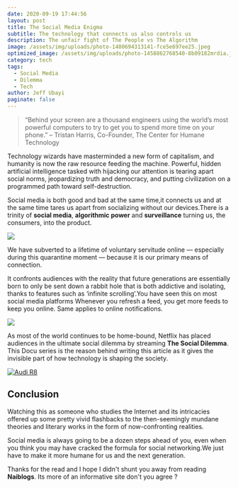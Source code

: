 ```yaml
---
date: 2020-09-19 17:44:56
layout: post
title: The Social Media Enigma
subtitle: The technology that connects us also controls us
description: The unfair fight of The People vs The Algorithm
image: /assets/img/uploads/photo-1480694313141-fce5e697ee25.jpeg
optimized_image: /assets/img/uploads/photo-1458862768540-8b09182mrdia.jpeg
category: tech
tags:
  - Social Media
  - Dilemma
  - Tech
author: Jeff Ubayi
paginate: false
---
```


>“Behind your screen are a thousand engineers using the world’s most powerful computers to try to get you to spend more time on your phone.”
–  Tristan Harris, Co-Founder, The Center for Humane Technology

Technology wizards have masterminded a new form of capitalism, and humanity is now the raw resource feeding the machine. Powerful, hidden artificial intelligence tasked with hijacking our attention is tearing apart social norms, jeopardizing truth and democracy, and putting civilization on a programmed path toward self-destruction.

Social media is both good and bad at the same time,it connects us and at the same time tares us apart from socializing without our devices.There is a trinity of **social media**, **algorithmic power** and **surveillance** turning us, the consumers, into the product.

![](https://images.unsplash.com/photo-1573152143286-0c422b4d2175?ixlib=rb-1.2.1&ixid=eyJhcHBfaWQiOjEyMDd9&auto=format&fit=crop&w=750&q=80)

We have subverted to a lifetime of voluntary servitude online — especially during this quarantine moment — because it is our primary means of connection. 

It confronts audiences with the reality that future generations are essentially born to only be sent down a rabbit hole that is both addictive and isolating, thanks to features such as ‘infinite scrolling’.You have seen this on most social media platforms Whenever you refresh a feed, you get more feeds to keep you online.
Same applies to online notifications.

![](https://images.unsplash.com/photo-1600096194534-95cf5ece04cf?ixlib=rb-1.2.1&ixid=eyJhcHBfaWQiOjc5NjV9&auto=format&fit=crop&w=500&q=60)

As most of the world continues to be home-bound, Netflix has placed audiences in the ultimate social dilemma by streaming **The Social Dilemma**. This Docu series is the reason behind writing this article as it gives the invisible part of how technology is shaping the society.

[![Audi R8](http://img.youtube.com/vi/4dqNWkqF62o/0.jpg)](https://www.youtube.com/watch?v=4dqNWkqF62o "social Dillema")

## Conclusion
Watching this as someone who studies the Internet and its intricacies offered up some pretty vivid flashbacks to the then-seemingly mundane theories and literary works in the form of now-confronting realities.

Social media is always going to be a dozen steps ahead of you, even when you think you may have cracked the formula for social networking.We just have to make it more humane for us and the next generation.

Thanks for the read and I hope I didn't shunt you away from reading **Naiblogs**. Its more of an informative site don't you agree ?

